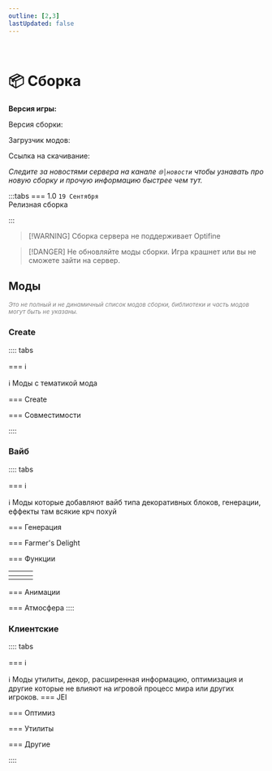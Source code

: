 ```yaml
---
outline: [2,3]
lastUpdated: false
---
```


<Pill name="🏗️ ML Create 3" link="/wiki/season/ml-create-3" color="#868dcc"  /><br/>

# 📦 Сборка 

**Версия игры: <Badge type="info" text="1.20.1" />** 

Версия сборки: <Badge type="info" text="v1.0" />

Загрузчик модов: <Badge type="info" text="Forge" />

Ссылка на скачивание: <Pill name="📦Скачать" link="https://minelacs.fun/download/" color="#868dcc"  />

*Следите за новостями сервера на канале `🌐│новости` чтобы узнавать про новую сборку и прочую информацию быстрее чем тут.*

:::tabs 
=== 1.0
`19 Cентября`<br/>
Релизная сборка

:::

> [!WARNING] Сборка сервера не поддерживает Optifine 

> [!DANGER] Не обновляйте моды сборки. Игра крашнет или вы не сможете зайти на сервер.


## Моды  
*<span style="color: gray;"><sup>Это не полный и не динамичный список модов сборки, библиотеки и часть модов могут быть не указаны. </sup></span>*

### Create
:::: tabs 

=== ℹ️

ℹ️ Моды с тематикой мода <Pill name="Create" link="https://www.curseforge.com/minecraft/mc-mods/create" image="https://media.forgecdn.net/avatars/thumbnails/1065/184/64/64/638598725500886388.png" />

=== Create 

<BoxCube :items="[ 
    { 
      name: 'Create', 
      link: 'https://www.curseforge.com/minecraft/mc-mods/create', 
      image: 'https://media.forgecdn.net/avatars/thumbnails/1065/184/256/256/638598725500886388.png',
      desc: 'v0.5.1.j'
    },
    { 
      name: 'Create Big Cannons', 
      link: 'https://modrinth.com/mod/create-big-cannons', 
      image: 'https://cdn.modrinth.com/data/GWp4jCJj/39d228c7abac7bb782db7d3f203a24beb164455f_96.webp', 
    },
    {
      name: 'Create Cobblestone',
      link: 'https://modrinth.com/mod/ihpnEd80',
      image: 'https://cdn.modrinth.com/data/ihpnEd80/3b04d5b3830e1f685d78fa765f928d94f11f5d65_96.webp',
    },
    { 
      name: 'Create: Connected', 
      link: 'https://www.curseforge.com/minecraft/mc-mods/create-connected', 
      image: 'https://media.forgecdn.net/avatars/thumbnails/922/162/256/256/638387242479713653.png',
    },
    { 
      name: 'Create: Copycats+', 
      link: 'https://www.curseforge.com/minecraft/mc-mods/copycats', 
      image: 'https://media.forgecdn.net/avatars/thumbnails/946/562/256/256/638432563570802556.png',  
    },
    { 
      name: 'Create Deco', 
      link: 'https://www.curseforge.com/minecraft/mc-mods/create-deco', 
      image: 'https://media.forgecdn.net/avatars/thumbnails/1065/338/256/256/638598933457608969.png', 
    },
    { 
      name: 'Create: Dreams & Desires', 
      link: 'https://www.curseforge.com/minecraft/mc-mods/create-dreams-desires', 
      image: 'https://media.forgecdn.net/avatars/thumbnails/1065/286/64/64/638598847906933576_animated.gif', 
    }, 
    { 
      name: 'Create: Estrogen', 
      link: 'https://modrinth.com/mod/estrogen', 
      image: 'https://cdn.modrinth.com/data/HhIJW8n1/1deae677c977a9631f59349019592ce0bbe6e1e4_96.webp', 
    },
    {
      name: 'Create: Factory',
      link: 'https://modrinth.com/mod/j6Zt3N7W',
      image: 'https://cdn.modrinth.com/data/j6Zt3N7W/7695e7967fd8386954b8b2f13e579b99c7839650.png',
    },
    {
      name: 'Create: Food',
      link: 'https://modrinth.com/mod/4HnO3el1',
      image: 'https://cdn.modrinth.com/data/4HnO3el1/83b7a516998acc6394c9990671eb3fd0e0dee164.gif',
    },
    {
      name: 'Create: Framed',
      link: 'https://modrinth.com/mod/15fFZ3f4',
      image: 'https://cdn.modrinth.com/data/15fFZ3f4/d4b1d8df190742e464afc64333cfa81614a28ae3_96.webp',
    },
    { 
      name: 'Create: Hypertubes', 
      link: 'https://modrinth.com/mod/hypertube', 
      image: 'https://cdn.modrinth.com/data/ATDdrG1y/622fba3a3de39a3e9cfc09fdb0c3c94132ae0fd8_96.webp', 
    },
    { 
      name: 'Create: Interactive', 
      link: 'https://modrinth.com/mod/interactive', 
      image: 'https://cdn.modrinth.com/data/MyfCcqiE/f8e2aaaf20d95e513d8817248d3aa8cb55f01615_96.webp', 
    },
    { 
      name: 'Create: Interiors', 
      link: 'https://www.curseforge.com/minecraft/mc-mods/interiors', 
      image: 'https://media.forgecdn.net/avatars/thumbnails/1068/436/256/256/638602929407669140.png', 
    },
    { 
      name: 'Create Jetpack', 
      link: 'https://www.curseforge.com/minecraft/mc-mods/create-jetpack', 
      image: 'https://media.forgecdn.net/avatars/thumbnails/585/29/256/256/637951524914026425.png',
    },
    { 
      name: 'Create: Liquid Fuel', 
      link: 'https://www.curseforge.com/minecraft/mc-mods/create-liquid-fuel', 
      image: 'https://media.forgecdn.net/avatars/thumbnails/793/156/256/256/638150866140201762.png', 
    },
    { 
      name: 'Create: Radars', 
      link: 'https://modrinth.com/mod/create-radars', 
      image: 'https://cdn.modrinth.com/data/BLu2Yqfq/d2e206a0bbee73647a9ebf99607abbae5a8960c7_96.webp', 
    },
    {
      name: 'Create Railways Navigator',
      link: 'https://modrinth.com/mod/Dq3STxps',
      image: 'https://cdn.modrinth.com/data/Dq3STxps/10e1b3796f2fcf5b70bb77110e68b59c750310ac_96.webp',
    },
    { 
      name: 'Create Slice & Dice', 
      link: 'https://www.curseforge.com/minecraft/mc-mods/slice-and-dice', 
      image: 'https://media.forgecdn.net/avatars/thumbnails/1076/930/256/256/638614872387774853.png', 
    },
    // <!--  -->
    { 
      name: 'Bells & Whistles', 
      link: 'https://www.curseforge.com/minecraft/mc-mods/bellsandwhistles', 
      image: 'https://media.forgecdn.net/avatars/thumbnails/1068/437/256/256/638602929669872740.png', 
    },
    { 
      name: 'Central Kitchen', 
      link: 'https://www.curseforge.com/minecraft/mc-mods/create-central-kitchen', 
      image: 'https://media.forgecdn.net/avatars/thumbnails/770/583/256/256/638109213062028041.png', 
    },
    { 
      name: 'Contraption Terminals', 
      link: 'https://modrinth.com/mod/create-contraption-terminals', 
      image: 'https://cdn.modrinth.com/data/gOPAFzp0/52b05061fcf8c8368c3e92b6ca3a76c79041c3b7_96.webp', 
    },
    { 
      name: 'Crafts & Additions', 
      link: 'https://www.curseforge.com/minecraft/mc-mods/createaddition', 
      image: 'https://media.forgecdn.net/avatars/thumbnails/405/250/256/256/637616939209778882.png', 
    },
    { 
      name: 'Crystal Clear', 
      link: 'https://modrinth.com/mod/create-crystal-clear', 
      image: 'https://cdn.modrinth.com/data/h7QgiH72/23a1814c40054e4a57a78a278816e0d68726ec9a_96.webp', 
    },
    { 
      name: 'Deco Additions', 
      link: 'https://modrinth.com/datapack/create-deco-additions', 
      image: 'https://cdn.modrinth.com/data/HrsF061q/15382abe37af18eb27ceeb93973c29ce2f6930ab_96.webp', 
    },
    { 
      name: 'Design n\' Decor', 
      link: 'https://modrinth.com/mod/create-design-n-decor', 
      image: 'https://cdn.modrinth.com/data/x49wilh8/c52e15692d7911bd7a74413ca97d4e98ece0cefb_96.webp', 
    },
    { 
      name: 'Diesel Generators', 
      link: 'https://www.curseforge.com/minecraft/mc-mods/create-diesel-generators', 
      image: 'https://media.forgecdn.net/avatars/thumbnails/1065/563/64/64/638599261172976487.png', 
    },
    { 
      name: 'Dynamic Lights', 
      link: 'https://modrinth.com/mod/create-dynamic-lights', 
      image: 'https://cdn.modrinth.com/data/evMQRxqV/1991dd42b6eb743f8770435e609972e0446b2f5b_96.webp', 
    },
    { 
      name: 'Enchantable Machinery', 
      link: 'https://modrinth.com/mod/create-enchantable-machinery', 
      image: 'https://cdn.modrinth.com/data/eqrvp4NK/245c9219d033286021178416a33240f848321b5f_96.webp', 
    },
    { 
      name: 'Enchantment Industry', 
      link: 'https://www.curseforge.com/minecraft/mc-mods/create-enchantment-industry', 
      image: 'https://media.forgecdn.net/avatars/thumbnails/624/857/256/256/638021175448741701.png', 
    },
    { 
      name: 'Expanding Technologies', 
      link: 'https://www.curseforge.com/minecraft/mc-mods/expandingtechnologies', 
      image: 'https://media.forgecdn.net/avatars/thumbnails/845/124/64/64/638242674411477092.png', 
    },
    { 
      name: 'Extended Cogwheels', 
      link: 'https://modrinth.com/mod/extended-cogwheels', 
      image: 'https://cdn.modrinth.com/data/qO4lsa4Y/6cde3fe229550facc592976a0ac1852dbde10a7e_96.webp', 
    },
    { 
      name: 'Let The Adventure Begin', 
      link: 'https://modrinth.com/datapack/create-let-the-adventure-begin', 
      image: 'https://cdn.modrinth.com/data/fUa6OtBG/49089716b624e50307da0d7a23d019d300682e40.gif', 
    },
    { 
      name: 'Power Loader', 
      link: 'https://www.curseforge.com/minecraft/mc-mods/create-power-loader', 
      image: 'https://media.forgecdn.net/avatars/thumbnails/903/443/256/256/638352779105838214.png', 
    },
    { 
      name: 'Steam \'n\' Rails', 
      link: 'https://www.curseforge.com/minecraft/mc-mods/create-steam-n-rails', 
      image: 'https://media.forgecdn.net/avatars/thumbnails/1065/609/256/256/638599304770885171.webp', 
    },
    { 
      name: 'Trackwork', 
      link: 'https://modrinth.com/mod/trackwork', 
      image: 'https://cdn.modrinth.com/data/FXDpZRJG/7bac8282c170ff9841ffb4715b8912e6305dddbb_96.webp', 
    },
    { 
      name: 'Vintage Improvements', 
      link: 'https://modrinth.com/mod/create-vintage-improvements', 
      image: 'https://cdn.modrinth.com/data/S27aYArf/5d6dd34cf3d1e99b21c6a114556dbba0ac6c4c17_96.webp', 
    },
]"/>


=== Совместимости

<BoxCube :items="[ 
    { 
      name: 'Valkyrien Skies', 
      link: 'https://modrinth.com/mod/valkyrien-skies', 
      image: 'https://cdn.modrinth.com/data/V5ujR2yw/d156dee2ce00ca6ce07343bf8db374a05893f376.png', 
    },
    { 
      name: 'Clockwork', 
      link: 'https://www.curseforge.com/minecraft/mc-mods/create-clockwork', 
      image: 'https://media.forgecdn.net/avatars/thumbnails/925/381/64/64/638393946266044506_animated.gif', 
    },
]"/>

::::

### Вайб
:::: tabs 

=== ℹ️

ℹ️ Моды которые добавляют вайб типа декоративных блоков, генерации, еффекты там всякие крч похуй

=== Генерация

<BoxCube :items="[
    { 
      name: 'Geophilic', 
      link: 'https://modrinth.com/datapack/geophilic', 
      image: 'https://cdn.modrinth.com/data/hl5OLM95/6846fa80f84d2baa0dd07f8ee65b6f10bf223a84_96.webp', 
    },
    { 
      name: 'Structory', 
       link: 'https://modrinth.com/datapack/structory', 
      image: 'https://cdn.modrinth.com/data/aKCwCJlY/81c79a9d58c605ad79c4a8da15c865902bec8d42_96.webp',
    },
    { 
      name: 'Tectonic', 
      link: 'https://modrinth.com/datapack/tectonic', 
      image: 'https://cdn.modrinth.com/data/lWDHr9jE/d8b3413f797479dcc0d8764756613e449a358a2e_96.webp', 
    },
    { 
      name: 'Terralith', 
      link: 'https://modrinth.com/datapack/terralith', 
      image: 'https://cdn.modrinth.com/data/8oi3bsk5/1959d924a1088944bbf07a06ba523726112d7e7a_96.webp', 
    },
]"/>

=== Farmer's Delight 
<BoxCube :items="[
  { 
    name: 'Farmer\'s Delight', 
    link: 'https://www.curseforge.com/minecraft/mc-mods/farmers-delight', 
    image: 'https://media.forgecdn.net/avatars/thumbnails/396/11/256/256/637595005615179370.png', 
  },
  { 
    name: 'Nether\'s Delight', 
    link: 'https://www.curseforge.com/minecraft/mc-mods/nethers-delight', 
    image: 'https://media.forgecdn.net/avatars/thumbnails/397/613/256/256/637598857629083481.png', 
  },
  { 
    name: 'Crabber\'s Delight', 
    link: 'https://modrinth.com/mod/crabbers-delight', 
    image: 'https://cdn.modrinth.com/data/gBGdVBJy/dda9137ec6e5a1abccbf921e100c20dcfa5cba2d.png', 
  },
  { 
    name: 'Barbeque\'s Delight', 
    link: 'https://modrinth.com/mod/barbeques-delight-forge', 
    image: 'https://cdn.modrinth.com/data/rtu7uERF/a5575ecc1cd9a5dd0cf5d14346b7ca12187f6496_96.webp', 
  },
  { 
    name: 'Crate Delight', 
    link: 'https://modrinth.com/mod/crate-delight', 
    image: 'https://cdn.modrinth.com/data/9rlXSyLg/1451f1af5cc41240ae8bbb166727bd0bdab5c5ab.png', 
  },
]"
/>

=== Функции 
<!-- Тут крч таблица и вставлено 3 отдельных BoxCube и так как они должны быть в 1 строке оно так выглядит страшно ункпунк -->
|<Pill name="Etched Гайд" link="/wiki/season/ml-create-3/etched" image="https://media.forgecdn.net/avatars/thumbnails/939/472/64/64/638419301379970746.png" color="#868dcc"  />| <Pill name="ParCool! Гайд" link="/wiki/season/ml-create-3/parcool" image="https://media.forgecdn.net/avatars/thumbnails/944/831/64/64/638429142781134750.png" color="#868dcc"  />||
|:-:|:-:|:-:|
|<BoxCube :items="[{name: 'Etched',link: 'https://www.curseforge.com/minecraft/mc-mods/etched', image: 'https://media.forgecdn.net/avatars/thumbnails/939/472/64/64/638419301379970746.png',},]"/>|<BoxCube :items="[{name: 'ParCool!',link: 'https://www.curseforge.com/minecraft/mc-mods/parcool', image: 'https://media.forgecdn.net/avatars/thumbnails/944/831/64/64/638429142781134750.png',},]"/>|<BoxCube :items="[{ name: 'Exposure', link: 'https://www.curseforge.com/minecraft/mc-mods/exposure', image: 'https://media.forgecdn.net/avatars/thumbnails/1029/426/256/256/638551434733696364_animated.gif', },]"/>|
<!-- <BoxCube :items="[
    { 
      name: 'Etched', 
       link: 'https://www.curseforge.com/minecraft/mc-mods/etched', 
      image: 'https://media.forgecdn.net/avatars/thumbnails/939/472/64/64/638419301379970746.png',
    },
    { 
      name: 'ParCool!', 
      link: 'https://www.curseforge.com/minecraft/mc-mods/parcool', 
      image: 'https://media.forgecdn.net/avatars/thumbnails/944/831/64/64/638429142781134750.png', 
    },
    { 
      name: 'Exposure', 
      link: 'https://www.curseforge.com/minecraft/mc-mods/exposure', 
      image: 'https://media.forgecdn.net/avatars/thumbnails/1029/426/256/256/638551434733696364_animated.gif', 
    },
]"/> -->


=== Анимации
<Pill name="ParCool! Гайд" link="/wiki/season/ml-create-3/parcool" image="https://media.forgecdn.net/avatars/thumbnails/944/831/64/64/638429142781134750.png" color="#868dcc"  /><br/>
<BoxCube :items="[
    { 
      name: 'ParCool!', 
      link: 'https://www.curseforge.com/minecraft/mc-mods/parcool', 
      image: 'https://media.forgecdn.net/avatars/thumbnails/944/831/64/64/638429142781134750.png', 
    },
    { 
      name: 'ParCool+', 
      link: 'https://www.curseforge.com/minecraft/mc-mods/parcool-compatibility-addon', 
      image: 'https://media.forgecdn.net/avatars/thumbnails/1110/198/64/64/638661444077857636.png', 
    },
    { 
      name: 'Emotecraft', 
      link: 'https://modrinth.com/plugin/emotecraft', 
      image: 'https://cdn.modrinth.com/data/pZ2wrerK/eed7e2c9851392e5879c7d7cb763f142f124e6d2_96.webp', 
    },
    { 
      name: 'Not Enough Animations', 
      link: 'https://modrinth.com/mod/not-enough-animations', 
      image: 'https://cdn.modrinth.com/data/MPCX6s5C/b97fd5f7a893165052408b747286d6eb38d57abb_96.webp', 
      color: '#FF0000', 
    },
]"/>

=== Атмосфера
<BoxCube :items="[
    {
      name: 'AmbientSounds',
      link: 'https://modrinth.com/mod/fM515JnW',
      image: 'https://cdn.modrinth.com/data/fM515JnW/9a8eca9c055ec1dd753a7209210fcb22a2d40ff7_96.webp',
    },
    {
      name: 'Naturalist',
      link: 'https://modrinth.com/mod/naturalist',
      image: 'https://cdn.modrinth.com/data/F8BQNPWX/06f421b5c96c2002414373f3e23e07063021a370_96.webp',
    },
    {
      name: 'Particle Core',
      link: 'https://modrinth.com/mod/RSeLon5O',
      image: 'https://cdn.modrinth.com/data/RSeLon5O/147110a6a4457b2f287f68fc626771f0f8ef2cde_96.webp',
    },
    {
      name: 'Sound Physics Remastered',
      link: 'https://modrinth.com/mod/qyVF9oeo',
      image: 'https://cdn.modrinth.com/data/qyVF9oeo/798fbfae58ec95ad51f3e1d522b43227306c326c.png',
    },
    {
      name: 'Traveler\'s Titles',
      link: 'https://modrinth.com/mod/JtifUr64',
      image: 'https://cdn.modrinth.com/data/JtifUr64/e7743f2d78a52a1af0ebe5aacbfa940094c63dff_96.webp',
    },
]"/>
::::

### Клиентские 

:::: tabs 

=== ℹ️

ℹ️ Моды утилиты, декор, расширенная информацию, оптимизация и другие которые не влияют на игровой процесс мира или других игроков. 
=== JEI
<BoxCube :items="[
    {
      name: 'Just Enough Breeding (JEBr)',
      link: 'https://modrinth.com/mod/9Pk89J3g',
      image: 'https://cdn.modrinth.com/data/9Pk89J3g/86043395c6a9e34380d3604e0c9cbbebc23b0b7a.png',
    },
    {
      name: 'Just Enough Effect Descriptions (JEED)',
      link: 'https://modrinth.com/mod/EO27GKs1',
      image: 'https://cdn.modrinth.com/data/EO27GKs1/0cae90cd5fbb858e267777ef965a499a83b7ddcb_96.webp',
    },
    {
      name: 'Just Enough Resources (JER)',
      link: 'https://modrinth.com/mod/uEfK2CXF',
      image: 'https://cdn.modrinth.com/data/uEfK2CXF/ca8130fd80167a798d6bfa489dd87fbb871dce94_96.webp',
    },
]"/>


=== Оптимиз
<BoxCube :items="[
    {
      name: 'Embeddium',
      link: 'https://modrinth.com/mod/sk9rgfiA',
      image: 'https://cdn.modrinth.com/data/sk9rgfiA/55f9c50284f8abbbe2a485abfd6a16209201e451_96.webp',
    },
    {
      name: 'Embeddium (Rubidium) Extra',
      link: 'https://modrinth.com/mod/oY2B1pjg',
      image: 'https://cdn.modrinth.com/data/oY2B1pjg/e21509d986b82e5a09e46682afd7644ce119cc26_96.webp',
    },
    {
      name: 'Sodium Options API',
      link: 'https://modrinth.com/mod/Es5v4eyq',
      image: 'https://cdn.modrinth.com/data/Es5v4eyq/7bff17babb498584c0edd74211d97435b651c11f_96.webp',
    },
    {
      name: 'Dynamic FPS',
      link: 'https://modrinth.com/mod/LQ3K71Q1',
      image: 'https://cdn.modrinth.com/data/LQ3K71Q1/5056368d0d87c1a9f3efead0cb48ab39a4ea87bf_96.webp',
    },
    {
      name: 'Entity Culling',
      link: 'https://modrinth.com/mod/NNAgCjsB',
      image: 'https://cdn.modrinth.com/data/NNAgCjsB/7873452d6cede4daed12da3d7d8c193ab88b4fd6_96.webp',
    },
    {
      name: 'Model Gap Fix',
      link: 'https://modrinth.com/mod/QdG47OkI',
      image: 'https://cdn.modrinth.com/data/QdG47OkI/5a8203e120985d11616614e11ad7b888997000d8.png',
    },
    {
      name: 'ImmediatelyFast',
      link: 'https://modrinth.com/mod/5ZwdcRci',
      image: 'https://cdn.modrinth.com/data/5ZwdcRci/e57b6b451425692ac17ad322d5e14bea686a383a_96.webp',
    },
]"/>

=== Утилиты
<BoxCube :items="[
    {
      name: '[EMF] Entity Model Features',
      link: 'https://modrinth.com/mod/4I1XuqiY',
      image: 'https://cdn.modrinth.com/data/4I1XuqiY/6e5bbd0d06b1741bfdab6c0cfab6de8fdaf0064c_96.webp',
    },
    {
      name: '[ETF] Entity Texture Features',
      link: 'https://modrinth.com/mod/BVzZfTc1',
      image: 'https://cdn.modrinth.com/data/BVzZfTc1/af683d206d50b05258d865b0d6e4aa2f2cee12f2_96.webp',
    },
    {
      name: 'Shulker Box Tooltip',
      link: 'https://modrinth.com/mod/2M01OLQq',
      image: 'https://cdn.modrinth.com/data/2M01OLQq/bb490716cf2590cf84100a495931c3d4743bce43_96.webp',
    },
    {
      name: 'Dynamic Crosshair',
      link: 'https://modrinth.com/mod/ZcR9weSm',
      image: 'https://cdn.modrinth.com/data/ZcR9weSm/8da8af58ca961f937bd05d41dcefa26be7b5c182.png',
    },
    {
      name: 'Mouse Tweaks',
      link: 'https://modrinth.com/mod/aC3cM3Vq',
      image: 'https://cdn.modrinth.com/data/aC3cM3Vq/6c0eaa4e60a9c87f4766f222ff63286f09da32c0_96.webp',
    },
    {
      name: 'Pick Up Notifier',
      link: 'https://modrinth.com/mod/ZX66K16c',
      image: 'https://cdn.modrinth.com/data/ZX66K16c/8005a3a223dde914bebce0639db1127950cc6c1b_96.webp',
    },
    {
      name: 'Item Highlighter',
      link: 'https://modrinth.com/mod/cVNW5lr6',
      image: 'https://cdn.modrinth.com/data/cVNW5lr6/5e15f8c53ea36ca5391cdd9bbdea33261fa4c18d_96.webp',
    },
]"/>

=== Другие
<!-- > [!IMPORTANT] В процессе добавления... -->
<BoxCube :items="[
    {
      name: 'Item Borders',
      link: 'https://modrinth.com/mod/b1fMg6sH',
      image: 'https://cdn.modrinth.com/data/b1fMg6sH/8d57c0d614101a1ebaa9c6cebb90bd1940fb1083.png',
    },
    {
      name: 'Drippy Loading Screen',
      link: 'https://modrinth.com/mod/v3CYg2V9',
      image: 'https://cdn.modrinth.com/data/v3CYg2V9/819ef4e386c8dcd5bd4f5a00bb365d4aeaa28679.png',
    },
    {
      name: 'Chat Heads',
      link: 'https://modrinth.com/mod/Wb5oqrBJ',
      image: 'https://cdn.modrinth.com/data/Wb5oqrBJ/icon.png',
    },
]"/>

::::